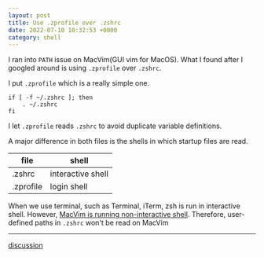 ```yaml
---
layout: post
title: Use .zprofile over .zshrc
date: 2022-07-10 10:32:53 +0000
category: shell
---
```


I ran into `PATH` issue on MacVim(GUI vim for MacOS).
What I found after I googled around is using `.zprofile` over `.zshrc`.

I put `.zprofile` which is a really simple one.

```
if [ -f ~/.zshrc ]; then
    . ~/.zshrc
fi
```

I let `.zprofile` reads `.zshrc` to avoid duplicate variable definitions.

A major difference in both files is the shells in which startup files are read.

| file | shell |
|----|----|
| .zshrc | interactive shell |
| .zprofile | login shell |

When we use terminal, such as Terminal, iTerm, zsh is run in interactive shell. 
However, [MacVim is running non-interactive shell](https://github.com/b4winckler/macvim/wiki/Troubleshooting#for-zsh-users). Therefore, user-defined paths in `.zshrc` won't be read on MacVim




---
[discussion](https://github.com/junkpiano/til/issues/19)
